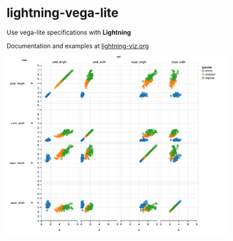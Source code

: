 lightning-vega-lite
===============

Use vega-lite specifications with  **Lightning**

Documentation and examples at [lightning-viz.org](http://lightning-viz.org/documentation)

[![vega-lite](https://raw.githubusercontent.com/lightning-viz/lightning-default-index/master/images/vega-lite.png)](https://github.com/lightning-viz/lightning-vega-lite)
